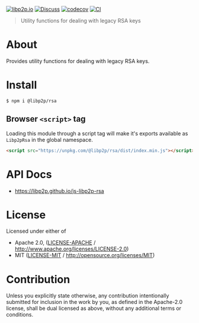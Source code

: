 [![libp2p.io](https://img.shields.io/badge/project-libp2p-yellow.svg?style=flat-square)](http://libp2p.io/)
[![Discuss](https://img.shields.io/discourse/https/discuss.libp2p.io/posts.svg?style=flat-square)](https://discuss.libp2p.io)
[![codecov](https://img.shields.io/codecov/c/github/libp2p/js-libp2p-rsa.svg?style=flat-square)](https://codecov.io/gh/libp2p/js-libp2p-rsa)
[![CI](https://img.shields.io/github/actions/workflow/status/libp2p/js-libp2p-rsa/js-test-and-release.yml?branch=main\&style=flat-square)](https://github.com/libp2p/js-libp2p-rsa/actions/workflows/js-test-and-release.yml?query=branch%3Amain)

> Utility functions for dealing with legacy RSA keys

# About

Provides utility functions for dealing with legacy RSA keys.

# Install

```console
$ npm i @libp2p/rsa
```

## Browser `<script>` tag

Loading this module through a script tag will make it's exports available as `Libp2pRsa` in the global namespace.

```html
<script src="https://unpkg.com/@libp2p/rsa/dist/index.min.js"></script>
```

# API Docs

- <https://libp2p.github.io/js-libp2p-rsa>

# License

Licensed under either of

- Apache 2.0, ([LICENSE-APACHE](LICENSE-APACHE) / <http://www.apache.org/licenses/LICENSE-2.0>)
- MIT ([LICENSE-MIT](LICENSE-MIT) / <http://opensource.org/licenses/MIT>)

# Contribution

Unless you explicitly state otherwise, any contribution intentionally submitted for inclusion in the work by you, as defined in the Apache-2.0 license, shall be dual licensed as above, without any additional terms or conditions.
